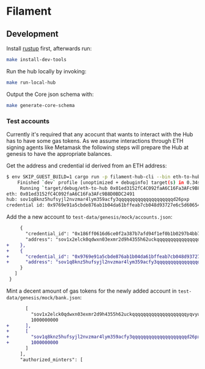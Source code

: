 # Filament

## Development

Install [rustup](https://rustup.rs/) first, afterwards run:

```sh
make install-dev-tools
```

Run the hub locally by invoking:

```sh
make run-local-hub
```

Output the Core json schema with:

```sh
make generate-core-schema
```

### Test accounts

Currently it's required that any acocunt that wants to interact with the Hub
has to have some gas tokens. As we assume interactions through ETH signing
agents like Metamask the following steps will prepare the Hub at genesis to
have the appropriate balances.

Get the address and credential id derived from an ETH address:

``` sh
$ env SKIP_GUEST_BUILD=1 cargo run -p filament-hub-cli --bin eth-to-hub -- 0x01ed3152fC4C092faA6C16Fa3AFc9B8D0BDC2491
    Finished `dev` profile [unoptimized + debuginfo] target(s) in 0.34s
     Running `target/debug/eth-to-hub 0x01ed3152fC4C092faA6C16Fa3AFc9B8D0BDC2491`
eth: 0x01ed3152fC4C092faA6C16Fa3AFc9B8D0BDC2491
hub: sov1q8knz5hufsyjl2nvzmar4lym359acfy3qqqqqqqqqqqqqqqqqqqqd26pxp
credential id: 0x9769e91a5cbde876ab1b04da61bffeab7cb048d93727e6c5d60654582bcd8a90
```

Add the a new account to `test-data/genesis/mock/accounts.json`:

``` diff
     {
       "credential_id": "0x186ff0616d6ce0f2a387b7afd94f1ef0b1b0297b4bb7cc0d7a7951f88f066a43",
       "address": "sov1x2elck0qdwxn03exmr2d9h4355h62uckqqqqqqqqqqqqqqqqqqqqyqvyuk"
+    },
+    {
+      "credential_id": "0x9769e91a5cbde876ab1b04da61bffeab7cb048d93727e6c5d60654582bcd8a90",
+      "address": "sov1q8knz5hufsyjl2nvzmar4lym359acfy3qqqqqqqqqqqqqqqqqqqqd26pxp"
     }
   ]
 }
```

Mint a decent amount of gas tokens for the newly added account in
`test-data/genesis/mock/bank.json`:

``` diff
       [
         "sov1x2elck0qdwxn03exmr2d9h4355h62uckqqqqqqqqqqqqqqqqqqqqyqvyuk",
         1000000000
+      ],
+      [
+        "sov1q8knz5hufsyjl2nvzmar4lym359acfy3qqqqqqqqqqqqqqqqqqqqd26pxp",
+        1000000000
       ]
     ],
     "authorized_minters": [
```
